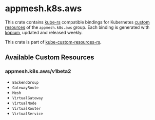 <!--
SPDX-FileCopyrightText: The kube-custom-resources-rs Authors
SPDX-License-Identifier: 0BSD
 -->

# appmesh.k8s.aws

This crate contains [kube-rs](https://kube.rs/) compatible bindings for Kubernetes [custom resources](https://kubernetes.io/docs/tasks/extend-kubernetes/custom-resources/custom-resource-definitions/) of the `appmesh.k8s.aws` group. Each binding is generated with [kopium](https://github.com/kube-rs/kopium), updated and released weekly.

This crate is part of [kube-custom-resources-rs](https://github.com/metio/kube-custom-resources-rs).

## Available Custom Resources

### appmesh.k8s.aws/v1beta2
- `BackendGroup`
- `GatewayRoute`
- `Mesh`
- `VirtualGateway`
- `VirtualNode`
- `VirtualRouter`
- `VirtualService`
